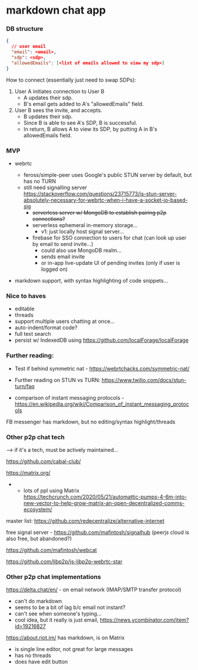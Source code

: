# markdown chat app

### DB structure

```json
{
  // user email
  "email": <email>,
  "sdp": <sdp>,
  "allowedEmails": [<list of emails allowed to view my sdp>]
}
```

How to connect (essentially just need to swap SDPs):

1. User A initiates connection to User B
   - A updates their sdp.
   - B's email gets added to A's "allowedEmails" field.
2. User B sees the invite, and accepts.
   - B updates their sdp.
   - Since B is able to see A's SDP, B is successful.
   - In return, B allows A to view its SDP, by putting A in B's allowedEmails field.

### MVP

- webrtc

  - feross/simple-peer uses Google's public STUN server by default, but has no TURN
  - still need signalling server https://stackoverflow.com/questions/23715773/is-stun-server-absolutely-necessary-for-webrtc-when-i-have-a-socket-io-based-sig
    - ~~serverless server w/ MongoDB to establish pairing p2p connections?~~
    - serverless ephemeral in-memory storage...
      - v1: just locally host signal server...
    - firebase for SSO connection to users for chat (can look up user by email to send invite...)
      - could also use MongoDB realm...
      - sends email invite
      - or in-app live-update UI of pending invites (only if user is logged on)

- markdown support, with syntax highlighting of code snippets...

### Nice to haves

- editable
- threads
- support multiple users chatting at once...
- auto-indent/format code?
- full text search
- persist w/ IndexedDB using https://github.com/localForage/localForage

### Further reading:

- Test if behind symmetric nat - https://webrtchacks.com/symmetric-nat/

- Further reading on STUN vs TURN: https://www.twilio.com/docs/stun-turn/faq

- comparison of instant messaging protocols - https://en.wikipedia.org/wiki/Comparison_of_instant_messaging_protocols

FB messenger has markdown, but no editing/syntax highlight/threads

### Other p2p chat tech

--> if it's a tech, must be actively maintained...

https://github.com/cabal-club/

https://matrix.org/

- - lots of ppl using Matrix https://techcrunch.com/2020/05/21/automattic-pumps-4-6m-into-new-vector-to-help-grow-matrix-an-open-decentralized-comms-ecosystem/

master list: https://github.com/redecentralize/alternative-internet

free signal server - https://github.com/mafintosh/signalhub (peerjs cloud is also free, but abandoned?)

https://github.com/mafintosh/webcat

https://github.com/libp2p/js-libp2p-webrtc-star

### Other p2p chat implementations

https://delta.chat/en/ - on email network (IMAP/SMTP transfer protocol)

- can't do markdown
- seems to be a bit of lag b/c email not instant?
- can't see when someone's typing...
- cool idea, but it really is just email, https://news.ycombinator.com/item?id=19216827

https://about.riot.im/ has markdown, is on Matrix

- is single line editor, not great for large messages
- has no threads
- does have edit button
